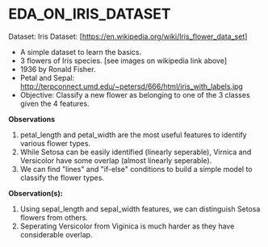 # EDA_ON_IRIS_DATASET


Dataset: Iris Dataset: [https://en.wikipedia.org/wiki/Iris_flower_data_set]
  * A simple dataset to learn the basics.
  * 3 flowers of Iris species. [see images on wikipedia link above]
  * 1936 by Ronald Fisher.
  * Petal and Sepal: http://terpconnect.umd.edu/~petersd/666/html/iris_with_labels.jpg
  *  Objective: Classify a new flower as belonging to one of the 3 classes given the 4 features.



**Observations**
1. petal_length and petal_width are the most useful features to identify various flower types.
2. While Setosa can be easily identified (linearly seperable), Virnica and Versicolor have some overlap (almost linearly seperable).
3. We can find "lines" and "if-else" conditions to build a simple model to classify the flower types.


**Observation(s):**
1. Using sepal_length and sepal_width features, we can distinguish Setosa flowers from others.
2. Seperating Versicolor from Viginica is much harder as they have considerable overlap.

